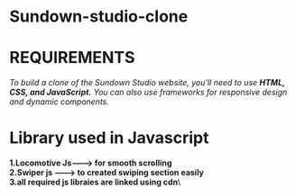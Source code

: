 # **Sundown-studio-clone**


# REQUIREMENTS
*To build a clone of the Sundown Studio website, you'll need to use **HTML, CSS, and JavaScript.** You can also use frameworks for responsive design and dynamic components.*




# Library used in Javascript
**1.Locomotive Js---> for smooth scrolling**\
**2.Swiper js ---> to created swiping section easily**\
**3.all required js libraies are linked using cdn**\
